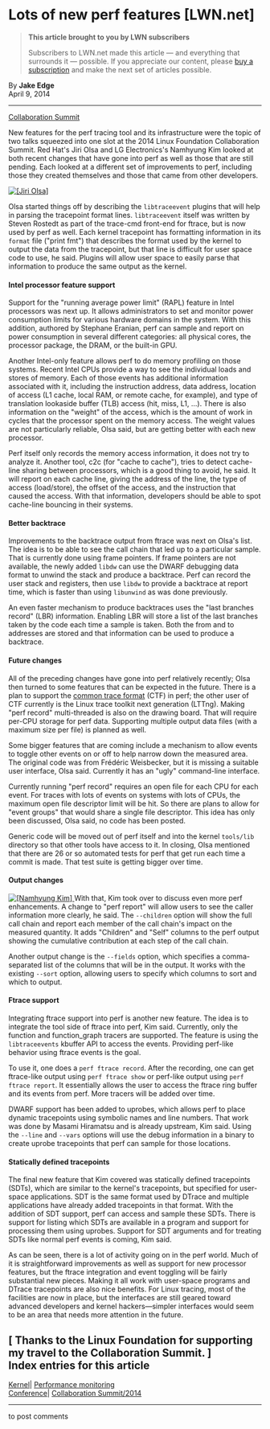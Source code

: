 # Lots of new perf features [LWN.net]

> **This article brought to you by LWN subscribers**
> 
> Subscribers to LWN.net made this article — and everything that surrounds it — possible. If you appreciate our content, please [buy a subscription](/Promo/nst-nag3/subscribe) and make the next set of articles possible. 

By **Jake Edge**  
April 9, 2014 

* * *

[Collaboration Summit](/Archives/ConferenceByYear/#2014-Collaboration_Summit)

New features for the perf tracing tool and its infrastructure were the topic of two talks squeezed into one slot at the 2014 Linux Foundation Collaboration Summit. Red Hat's Jiri Olsa and LG Electronics's Namhyung Kim looked at both recent changes that have gone into perf as well as those that are still pending. Each looked at a different set of improvements to perf, including those they created themselves and those that came from other developers. 

[ ![\[Jiri Olsa\]](https://static.lwn.net/images/2014/lfcs-olsa-sm.jpg) ](/Articles/593909/)

Olsa started things off by describing the `libtraceevent` plugins that will help in parsing the tracepoint format lines. `libtraceevent` itself was written by Steven Rostedt as part of the trace-cmd front-end for ftrace, but is now used by perf as well. Each kernel tracepoint has formatting information in its `format` file ("print fmt") that describes the format used by the kernel to output the data from the tracepoint, but that line is difficult for user space code to use, he said. Plugins will allow user space to easily parse that information to produce the same output as the kernel. 

#### Intel processor feature support

Support for the "running average power limit" (RAPL) feature in Intel processors was next up. It allows administrators to set and monitor power consumption limits for various hardware domains in the system. With this addition, authored by Stephane Eranian, perf can sample and report on power consumption in several different categories: all physical cores, the processor package, the DRAM, or the built-in GPU. 

Another Intel-only feature allows perf to do memory profiling on those systems. Recent Intel CPUs provide a way to see the individual loads and stores of memory. Each of those events has additional information associated with it, including the instruction address, data address, location of access (L1 cache, local RAM, or remote cache, for example), and type of translation lookaside buffer (TLB) access (hit, miss, L1, ...). There is also information on the "weight" of the access, which is the amount of work in cycles that the processor spent on the memory access. The weight values are not particularly reliable, Olsa said, but are getting better with each new processor. 

Perf itself only records the memory access information, it does not try to analyze it. Another tool, c2c (for "cache to cache"), tries to detect cache-line sharing between processors, which is a good thing to avoid, he said. It will report on each cache line, giving the address of the line, the type of access (load/store), the offset of the access, and the instruction that caused the access. With that information, developers should be able to spot cache-line bouncing in their systems. 

#### Better backtrace

Improvements to the backtrace output from ftrace was next on Olsa's list. The idea is to be able to see the call chain that led up to a particular sample. That is currently done using frame pointers. If frame pointers are not available, the newly added `libdw` can use the DWARF debugging data format to unwind the stack and produce a backtrace. Perf can record the user stack and registers, then use `libdw` to provide a backtrace at report time, which is faster than using `libunwind` as was done previously. 

An even faster mechanism to produce backtraces uses the "last branches record" (LBR) information. Enabling LBR will store a list of the last branches taken by the code each time a sample is taken. Both the from and to addresses are stored and that information can be used to produce a backtrace. 

#### Future changes

All of the preceding changes have gone into perf relatively recently; Olsa then turned to some features that can be expected in the future. There is a plan to support the [common trace format](http://www.efficios.com/ctf) (CTF) in perf; the other user of CTF currently is the Linux trace toolkit next generation (LTTng). Making "perf record" multi-threaded is also on the drawing board. That will require per-CPU storage for perf data. Supporting multiple output data files (with a maximum size per file) is planned as well. 

Some bigger features that are coming include a mechanism to allow events to toggle other events on or off to help narrow down the measured area. The original code was from Frédéric Weisbecker, but it is missing a suitable user interface, Olsa said. Currently it has an "ugly" command-line interface. 

Currently running "perf record" requires an open file for each CPU for each event. For traces with lots of events on systems with lots of CPUs, the maximum open file descriptor limit will be hit. So there are plans to allow for "event groups" that would share a single file descriptor. This idea has only been discussed, Olsa said, no code has been posted. 

Generic code will be moved out of perf itself and into the kernel `tools/lib` directory so that other tools have access to it. In closing, Olsa mentioned that there are 26 or so automated tests for perf that get run each time a commit is made. That test suite is getting bigger over time. 

#### Output changes

[ ![\[Namhyung Kim\]](https://static.lwn.net/images/2014/lfcs-kim-sm.jpg) ](/Articles/593910/) With that, Kim took over to discuss even more perf enhancements. A change to "perf report" will allow users to see the caller information more clearly, he said. The `--children` option will show the full call chain and report each member of the call chain's impact on the measured quantity. It adds "Children" and "Self" columns to the perf output showing the cumulative contribution at each step of the call chain. 

Another output change is the `--fields` option, which specifies a comma-separated list of the columns that will be in the output. It works with the existing `--sort` option, allowing users to specify which columns to sort and which to output. 

#### Ftrace support

Integrating ftrace support into perf is another new feature. The idea is to integrate the tool side of ftrace into perf, Kim said. Currently, only the function and function_graph tracers are supported. The feature is using the `libtraceevents` kbuffer API to access the events. Providing perf-like behavior using ftrace events is the goal. 

To use it, one does a `perf ftrace record`. After the recording, one can get ftrace-like output using `perf ftrace show` or perf-like output using `perf ftrace report`. It essentially allows the user to access the ftrace ring buffer and its events from perf. More tracers will be added over time. 

DWARF support has been added to uprobes, which allows perf to place dynamic tracepoints using symbolic names and line numbers. That work was done by Masami Hiramatsu and is already upstream, Kim said. Using the `--line` and `--vars` options will use the debug information in a binary to create uprobe tracepoints that perf can sample for those locations. 

#### Statically defined tracepoints

The final new feature that Kim covered was statically defined tracepoints (SDTs), which are similar to the kernel's tracepoints, but specified for user-space applications. SDT is the same format used by DTrace and multiple applications have already added tracepoints in that format. With the addition of SDT support, perf can access and sample these SDTs. There is support for listing which SDTs are available in a program and support for processing them using uprobes. Support for SDT arguments and for treating SDTs like normal perf events is coming, Kim said. 

As can be seen, there is a lot of activity going on in the perf world. Much of it is straightforward improvements as well as support for new processor features, but the ftrace integration and event toggling will be fairly substantial new pieces. Making it all work with user-space programs and DTrace tracepoints are also nice benefits. For Linux tracing, most of the facilities are now in place, but the interfaces are still geared toward advanced developers and kernel hackers—simpler interfaces would seem to be an area that needs more attention in the future. 

[ Thanks to the Linux Foundation for supporting my travel to the Collaboration Summit. ]  
Index entries for this article  
---  
[Kernel](/Kernel/Index)| [Performance monitoring](/Kernel/Index#Performance_monitoring)  
[Conference](/Archives/ConferenceIndex/)| [Collaboration Summit/2014](/Archives/ConferenceIndex/#Collaboration_Summit-2014)  
  


* * *

to post comments 
